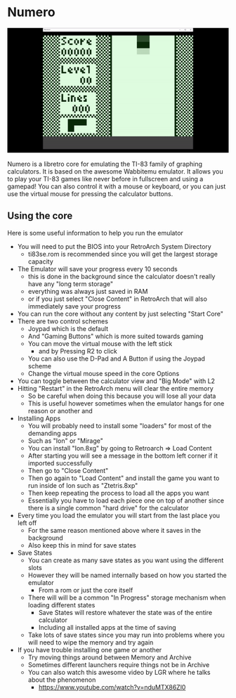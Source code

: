 # Numero

![screenshot](preview.gif)

Numero is a libretro core for emulating the TI-83 family of graphing calculators. It is based on the awesome Wabbitemu emulator. It allows you to play your TI-83 games like never before in fullscreen and using a gamepad! You can also control it with a mouse or keyboard, or you can just use the virtual mouse for pressing the calculator buttons.

## Using the core

Here is some useful information to help you run the emulator

- You will need to put the BIOS into your RetroArch System Directory
  - ti83se.rom is recommended since you will get the largest storage capacity
- The Emulator will save your progress every 10 seconds
  - this is done in the background since the calculator doesn't really have any "long term storage"
  - everything was always just saved in RAM
  - or if you just select "Close Content" in RetroArch that will also immediately save your progress
- You can run the core without any content by just selecting "Start Core"
- There are two control schemes
  - Joypad which is the default
  - And "Gaming Buttons" which is more suited towards gaming
  - You can move the virtual mouse with the left stick
    - and by Pressing R2 to click
  - You can also use the D-Pad and A Button if using the Joypad scheme
  - Change the virtual mouse speed in the core Options
- You can toggle between the calculator view and "Big Mode" with L2
- Hitting "Restart" in the RetroArch menu will clear the entire memory
  - So be careful when doing this because you will lose all your data
  - This is useful however sometimes when the emulator hangs for one reason or another and 
- Installing Apps
  - You will probably need to install some "loaders" for most of the demanding apps
  - Such as "Ion" or "Mirage"
  - You can install "Ion.8xg" by going to Retroarch => Load Content
  - After starting you will see a message in the bottom left corner if it imported successfully
  - Then go to "Close Content"
  - Then go again to "Load Content" and install the game you want to run inside of Ion such as "Ztetris.8xp"
  - Then keep repeating the process to load all the apps you want
  - Essentially you have to load each piece one on top of another since there is a single common "hard drive" for the calculator
- Every time you load the emulator you will start from the last place you left off
  - For the same reason mentioned above where it saves in the background
  - Also keep this in mind for save states
- Save States
  - You can create as many save states as you want using the different slots
  - However they will be named internally based on how you started the emulator
    - From a rom or just the core itself
  - There will will be a common "In Progress" storage mechanism when loading different states
    - Save States will restore whatever the state was of the entire calculator
    - Including all installed apps at the time of saving
  - Take lots of save states since you may run into problems where you will need to wipe the memory and try again
- If you have trouble installing one game or another
  - Try moving things around between Memory and Archive
  - Sometimes different launchers require things not be in Archive
  - You can also watch this awesome video by LGR where he talks about the phenomenon
    - https://www.youtube.com/watch?v=nduMTX86Zl0